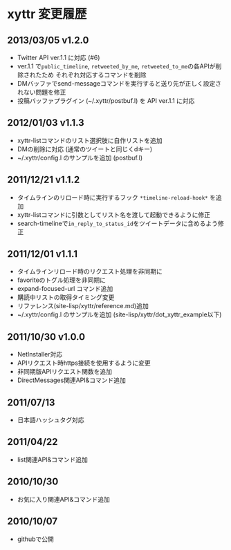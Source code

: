 # xyttr 変更履歴

## 2013/03/05  v1.2.0

* Twitter API ver.1.1 に対応 (#6)
* ver.1.1 で`public_timeline`, `retweeted_by_me`, `retweeted_to_me`の各APIが削除されたため
  それぞれ対応するコマンドを削除
* DMバッファでsend-messageコマンドを実行すると送り先が正しく設定されない問題を修正
* 投稿バッファプラグイン (~/.xyttr/postbuf.l) を API ver.1.1 に対応

## 2012/01/03  v1.1.3

* xyttr-listコマンドのリスト選択肢に自作リストを追加
* DMの削除に対応 (通常のツイートと同じくdキー)
* ~/.xyttr/config.l のサンプルを追加 (postbuf.l)


## 2011/12/21  v1.1.2

* タイムラインのリロード時に実行するフック `*timeline-reload-hook*` を追加
* xyttr-listコマンドに引数としてリスト名を渡して起動できるように修正
* search-timelineで`in_reply_to_status_id`をツイートデータに含めるよう修正


## 2011/12/01  v1.1.1

* タイムラインリロード時のリクエスト処理を非同期に
* favoriteのトグル処理を非同期に
* expand-focused-url コマンド追加
* 購読中リストの取得タイミング変更
* リファレンス(site-lisp/xyttr/reference.md)追加
* ~/.xyttr/config.l のサンプルを追加 (site-lisp/xyttr/dot_xyttr_example以下)


## 2011/10/30  v1.0.0

* NetInstaller対応
* APIリクエスト時https接続を使用するように変更
* 非同期版APIリクエスト関数を追加
* DirectMessages関連API&コマンド追加


## 2011/07/13

* 日本語ハッシュタグ対応


## 2011/04/22

* list関連API&コマンド追加


## 2010/10/30

* お気に入り関連API&コマンド追加


## 2010/10/07

* githubで公開
